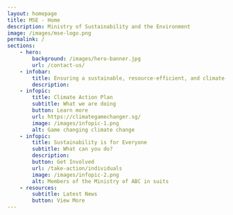 ```yaml
---
layout: homepage
title: MSE - Home
description: Ministry of Sustainability and the Environment
image: /images/mse-logo.png
permalink: /
sections:
    - hero:
        background: /images/hero-banner.jpg 
        url: /contact-us/
    - infobar:
        title: Ensuring a sustainable, resource-efficient, and climate-resilient Singapore
        description:  
    - infopic:
        title: Climate Action Plan
        subtitle: What we are doing
        button: Learn more
        url: https://climategamechanger.sg/
        image: /images/infopic-1.png
        alt: Game changing climate change
    - infopic:
        title: Sustainability is for Everyone
        subtitle: What can you do?
        description: 
        button: Get Involved
        url: /take-action/individuals
        image: /images/infopic-2.png
        alt: Members of the Ministry of ABC in suits
    - resources:
        subtitle: Latest News
        button: View More
---
```


